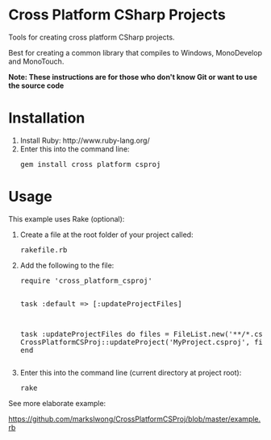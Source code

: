 Cross Platform CSharp Projects
==============================

Tools for creating cross platform CSharp projects.

Best for creating a common library that compiles to Windows, MonoDevelop and MonoTouch.

<b>Note: These instructions are for those who don't know Git or want to use the source code</b>

Installation
============

<ol>
<li>Install Ruby: http://www.ruby-lang.org/</li>
<li>Enter this into the command line: <pre>gem install cross_platform_csproj</pre></li>
</ol>

Usage
=====

This example uses Rake (optional):

<ol>
<li>Create a file at the root folder of your project called: <pre>rakefile.rb</pre></li>
<li>Add the following to the file: <pre>require 'cross_platform_csproj'

task :default => [:updateProjectFiles]

task :updateProjectFiles do
    files = FileList.new('**/*.cs')
    CrossPlatformCSProj::updateProject('MyProject.csproj', files)
end</pre></li>
<li>Enter this into the command line (current directory at project root): <pre>rake</pre></li>
</ol>

See more elaborate example:

  https://github.com/markslwong/CrossPlatformCSProj/blob/master/example.rb
